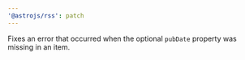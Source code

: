 ```yaml
---
'@astrojs/rss': patch
---
```


Fixes an error that occurred when the optional `pubDate` property was missing in an item.
